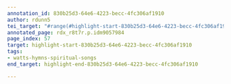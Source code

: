 ```yaml
---
annotation_id: 830b25d3-64e6-4223-becc-4fc306af1910
author: rdunn5
tei_target: "#range(#highlight-start-830b25d3-64e6-4223-becc-4fc306af1910, #highlight-end-830b25d3-64e6-4223-becc-4fc306af1910)"
annotated_page: rdx_r8t7r.p.idm9057984
page_index: 57
target: highlight-start-830b25d3-64e6-4223-becc-4fc306af1910
tags:
- watts-hymns-spiritual-songs
end_target: highlight-end-830b25d3-64e6-4223-becc-4fc306af1910

---
```

